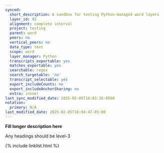 ```yaml
---
synced:
  short_description: A sandbox for testing Python-managed word layers
  layer_id: 92
  alignment: complete interval
  project: testing
  parent: word
  peers: no
  vertical_peers: no
  data_type: text
  scope: word
  layer_manager: Python
  transcripts_exportable: yes
  matches_exportable: yes
  searchable: regex
  search_targetable: 'no'
  transcript_selectable: yes
  export_includeCounts: no
  export_includeAnchorSharing: no
  extra: (none)
last_sync_modified_date: 2025-02-05T16:03:26-0500
notation:
  primary: N/A
last_modified_date: 2025-02-05T16:04:47-05:00
---
```


**Fill longer description here**

Any headings should be level-3


{% include linklist.html %}
